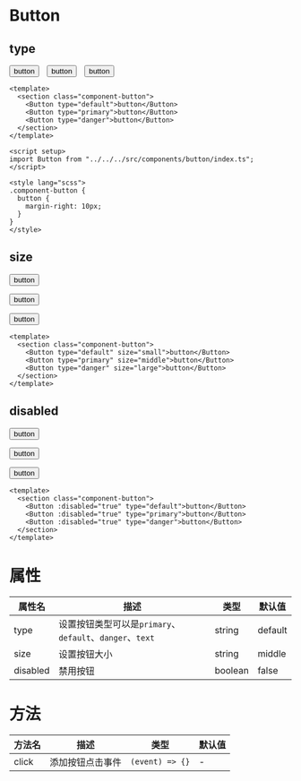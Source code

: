 # Button

## type

<script setup>
  import Button from "../../../src/components/button/index.ts"

const foo = function (e) {
  console.log(button789)
}

</script>

<section class="component-button">
<Button @click="foo" type="default">button</Button>
<Button type="primary">button</Button>
<Button type="danger">button</Button></section>

<style lang="scss">
.component-button {
  button {
    margin-right: 10px;
  }
}
</style>

```vue
<template>
  <section class="component-button">
    <Button type="default">button</Button>
    <Button type="primary">button</Button>
    <Button type="danger">button</Button>
  </section>
</template>

<script setup>
import Button from "../../../src/components/button/index.ts";
</script>

<style lang="scss">
.component-button {
  button {
    margin-right: 10px;
  }
}
</style>
```

## size

<section class="component-button">
<Button type="default" size="small">button</Button>

<Button type="primary" size="middle">button</Button>

<Button type="danger" size="large">button</Button></section>

```vue
<template>
  <section class="component-button">
    <Button type="default" size="small">button</Button>
    <Button type="primary" size="middle">button</Button>
    <Button type="danger" size="large">button</Button>
  </section>
</template>
```

## disabled

<section class="component-button">
<Button 
:disabled="true" type="default">button</Button>

<Button :disabled="true" type="primary">button</Button>

<Button 
:disabled="true" type="danger">button</Button></section>

```vue
<template>
  <section class="component-button">
    <Button :disabled="true" type="default">button</Button>
    <Button :disabled="true" type="primary">button</Button>
    <Button :disabled="true" type="danger">button</Button>
  </section>
</template>
```

# 属性

| 属性名   | 描述                                                     | 类型    | 默认值  |
| -------- | -------------------------------------------------------- | ------- | ------- |
| type     | 设置按钮类型可以是`primary`、`default`、`danger`、`text` | string  | default |
| size     | 设置按钮大小                                             | string  | middle  |
| disabled | 禁用按钮                                                 | boolean | false   |

# 方法

| 方法名 | 描述             | 类型            | 默认值 |
| ------ | ---------------- | --------------- | ------ |
| click  | 添加按钮点击事件 | `(event) => {}` | -      |
